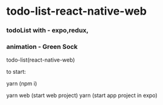 # todo-list-react-native-web
### todoList with - expo,redux, 
### animation - Green Sock
todo-list(react-native-web)

to start:

yarn (npm i)

yarn web (start web project)
yarn (start app project in expo)
